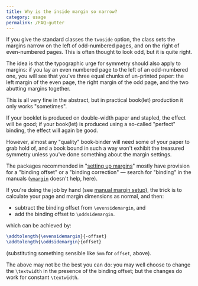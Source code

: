 ```yaml
---
title: Why is the inside margin so narrow?
category: usage
permalink: /FAQ-gutter
---
```


If you give the standard classes the `twoside` option, the
class sets the margins narrow on the left of odd-numbered pages, and
on the right of even-numbered pages.  This is often thought to look
odd, but it is quite right.

The idea is that the typographic urge for symmetry should also apply
to margins: if you lay an even numbered page to the left of an
odd-numbered one, you will see that you've three equal chunks of
un-printed paper: the left margin of the even page, the right margin
of the odd page, and the two abutting margins together.

This is all very fine in the abstract, but in practical book(let)
production it only works "sometimes".

If your booklet is produced on double-width paper and stapled, the
effect will be good; if your book(let) is produced using a so-called
"perfect" binding, the effect will again be good.

However, almost any "quality" book-binder will need some of your
paper to grab hold of, and a book bound in such a way won't exhibit
the treasured symmetry unless you've done something about the margin
settings.

The packages recommended in 
"[setting up margins](FAQ-marginpkgs)" mostly have provision for
a "binding offset" or a "binding correction"&nbsp;&mdash; search for
"binding" in the manuals ([`vmargin`](https://ctan.org/pkg/vmargin) doesn't help, here).

If you're doing the job by hand (see 
[manual margin setup](FAQ-marginmanual)), the trick is to
calculate your page and margin dimensions as normal, and then:
  

-  subtract the binding offset from `\evensidemargin`, and
-  add the binding offset to `\oddsidemargin`.

which can be achieved by:
```latex
\addtolength{\evensidemargin}{-offset}
\addtolength{\oddsidemargin}{offset}
```
(substituting something sensible like `5mm` for
`offset`, above).

The above may not be the best you can do: you may well choose to
change the `\textwidth` in the presence of the binding offset; but
the changes do work for constant `\textwidth`.

